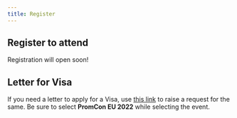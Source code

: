 ```yaml
---
title: Register
---
```


## Register to attend

Registration will open soon!

## Letter for Visa

If you need a letter to apply for a Visa, use [this link](https://events.linuxfoundation.org/visa-request/) to raise a request for the same. Be sure to select <b>PromCon EU 2022</b> while selecting the event.
